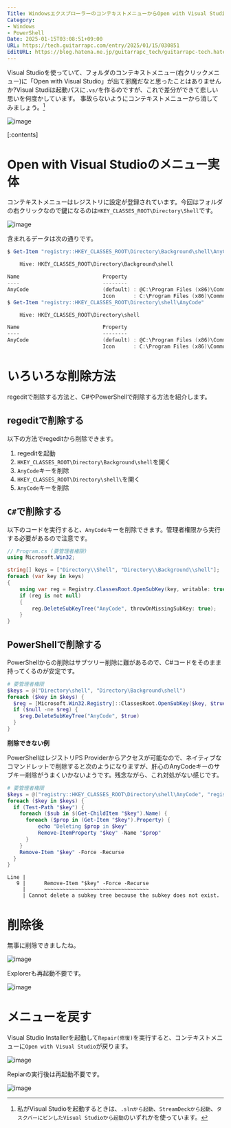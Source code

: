 ```yaml
---
Title: WindowsエクスプローラーのコンテキストメニューからOpen with Visual Studioを消す
Category:
- Windows
- PowerShell
Date: 2025-01-15T03:08:51+09:00
URL: https://tech.guitarrapc.com/entry/2025/01/15/030851
EditURL: https://blog.hatena.ne.jp/guitarrapc_tech/guitarrapc-tech.hatenablog.com/atom/entry/6802418398320149562
---
```


Visual Studioを使っていて、フォルダのコンテキストメニュー(右クリックメニュー)に「Open with Visual Studio」が出て邪魔だなと思ったことはありませんか?Visual Studiは起動パスに`.vs/`を作るのですが、これで差分ができて悲しい思いを何度かしています。
事故らないようにコンテキストメニューから消してみましょう。[^1]

![image](https://github.com/user-attachments/assets/701e9e13-4409-49d6-87a1-d8c0cf9464b7)

[:contents]

# Open with Visual Studioのメニュー実体

コンテキストメニューはレジストリに設定が登録されています。今回はフォルダの右クリックなので鍵になるのは`HKEY_CLASSES_ROOT\Directory\Shell`です。

![image](https://github.com/user-attachments/assets/672218e9-f493-46a3-bb4d-45a16aed6113)

含まれるデータは次の通りです。

```ps1
$ Get-Item "registry::HKEY_CLASSES_ROOT\Directory\Background\shell\AnyCode"

    Hive: HKEY_CLASSES_ROOT\Directory\Background\shell

Name                           Property
----                           --------
AnyCode                        (default) : @C:\Program Files (x86)\Common Files\Microsoft Shared\MSEnv\1033\VSLauncherUI.dll,-1002
                               Icon      : C:\Program Files (x86)\Common Files\Microsoft Shared\MSEnv\VSLauncher.exe,-105
$ Get-Item "registry::HKEY_CLASSES_ROOT\Directory\shell\AnyCode"

    Hive: HKEY_CLASSES_ROOT\Directory\shell

Name                           Property
----                           --------
AnyCode                        (default) : @C:\Program Files (x86)\Common Files\Microsoft Shared\MSEnv\1033\VSLauncherUI.dll,-1002
                               Icon      : C:\Program Files (x86)\Common Files\Microsoft Shared\MSEnv\VSLauncher.exe,-105
```

# いろいろな削除方法

regeditで削除する方法と、C#やPowerShellで削除する方法を紹介します。

## regeditで削除する

以下の方法でregeditから削除できます。

1. regeditを起動
2. `HKEY_CLASSES_ROOT\Directory\Background\shell`を開く
3. `AnyCode`キーを削除
4. `HKEY_CLASSES_ROOT\Directory\shell\`を開く
5. `AnyCode`キーを削除

## `C#`で削除する

以下のコードを実行すると、`AnyCode`キーを削除できます。管理者権限から実行する必要があるので注意です。

```cs
// Program.cs (要管理者権限)
using Microsoft.Win32;

string[] keys = ["Directory\\Shell", "Directory\\Background\\shell"];
foreach (var key in keys)
{
    using var reg = Registry.ClassesRoot.OpenSubKey(key, writable: true);
    if (reg is not null)
    {
        reg.DeleteSubKeyTree("AnyCode", throwOnMissingSubKey: true);
    }
}
```

## PowerShellで削除する

PowerShellからの削除はサブツリー削除に難があるので、C#コードをそのまま持ってくるのが安定です。

```ps1
# 要管理者権限
$keys = @("Directory\shell", "Directory\Background\shell")
foreach ($key in $keys) {
  $reg = [Microsoft.Win32.Registry]::ClassesRoot.OpenSubKey($key, $true)
  if ($null -ne $reg) {
    $reg.DeleteSubKeyTree("AnyCode", $true)
  }
}
```

**削除できない例**

PowerShellはレジストリPS Providerからアクセスが可能なので、ネイティブなコマンドレットで削除すると次のようになりますが、肝心のAnyCodeキーのサブキー削除がうまくいかないようです。残念ながら、これ対処がない感じです。


```ps1
# 要管理者権限
$keys = @("registry::HKEY_CLASSES_ROOT\Directory\shell\AnyCode", "registry::HKEY_CLASSES_ROOT\Directory\Background\shell\AnyCode")
foreach ($key in $keys) {
  if (Test-Path "$key") {
    foreach ($sub in $(Get-ChildItem "$key").Name) {
      foreach ($prop in (Get-Item "$key").Property) {
          echo "Deleting $prop in $key"
          Remove-ItemProperty "$key" -Name "$prop"
      }
    }
    Remove-Item "$key" -Force -Recurse
  }
}
```

```
Line |
   9 |      Remove-Item "$key" -Force -Recurse
     |      ~~~~~~~~~~~~~~~~~~~~~~~~~~~~~~~~~~
     | Cannot delete a subkey tree because the subkey does not exist.
```

# 削除後

無事に削除できましたね。

![image](https://github.com/user-attachments/assets/90488990-d3d2-4854-98db-3fb5e07e6794)

Explorerも再起動不要です。

![image](https://github.com/user-attachments/assets/5e2b8b71-d562-4a31-98a5-05c70841aaab)

# メニューを戻す

Visual Studio Installerを起動して`Repair(修復)`を実行すると、コンテキストメニューに`Open with Visual Studio`が戻ります。

![image](https://github.com/user-attachments/assets/6c923b0f-08dc-4ed8-a65a-389d01bf9f76)

Repiarの実行後は再起動不要です。

![image](https://github.com/user-attachments/assets/701e9e13-4409-49d6-87a1-d8c0cf9464b7)


[^1]: 私がVisual Studioを起動するときは、`.slnから起動`、`StreamDeckから起動`、`タスクバーにピンしたVisual Studioから起動`のいずれかを使っています。
